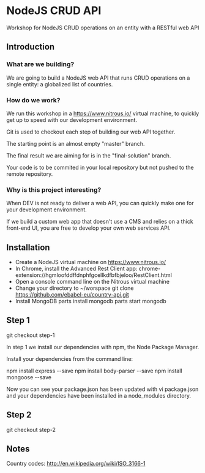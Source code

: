 # NodeJS CRUD API
Workshop for NodeJS CRUD operations on an entity with a RESTful web API

## Introduction

### What are we building?

We are going to build a NodeJS web API that runs CRUD operations on a single entity: a globalized list of countries.

### How do we work?

We run this workshop in a https://www.nitrous.io/ virtual machine, to quickly get up to speed with our development environment.

Git is used to checkout each step of building our web API together.

The starting point is an almost empty "master" branch.

The final result we are aiming for is in the "final-solution" branch.

Your code is to be commited in your local repository but not pushed to the remote repository.

### Why is this project interesting?

When DEV is not ready to deliver a web API, you can quickly make one for your development environment.

If we build a custom web app that doesn't use a CMS and relies on a thick front-end UI, you are free to develop your own web services API.


## Installation

* Create a NodeJS virtual machine on https://www.nitrous.io/
* In Chrome, install the Advanced Rest Client app: chrome-extension://hgmloofddffdnphfgcellkdfbfbjeloo/RestClient.html
* Open a console command line on the Nitrous virtual machine
* Change your directory to ~/worspace
  git clone https://github.com/ebabel-eu/country-api.git
* Install MongoDB
  parts install mongodb
  parts start mongodb

## Step 1

  git checkout step-1

In step 1 we install our dependencies with npm, the Node Package Manager.

Install your dependencies from the command line:

  npm install express --save
  npm install body-parser --save
  npm install mongoose --save

Now you can see your package.json has been updated with vi package.json and your dependencies have been installed in a node_modules directory.

## Step 2

  git checkout step-2




## Notes

Country codes: http://en.wikipedia.org/wiki/ISO_3166-1

